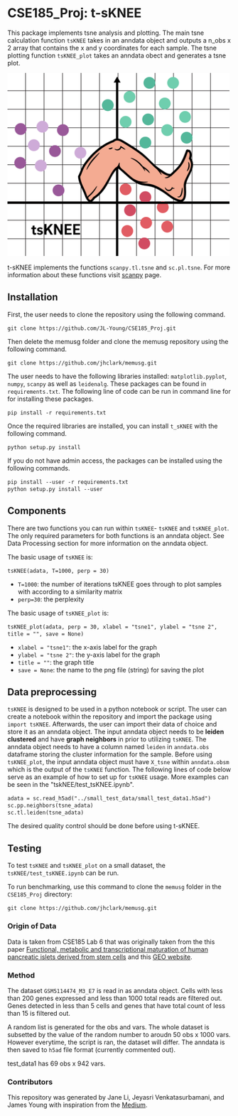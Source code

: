 # CSE185_Proj: t-sKNEE

This package implements tsne analysis and plotting. The main tsne calculation function `tsKNEE` takes in an anndata object and outputs a n_obs x 2 array that contains the x and y coordinates for each sample. The tsne plotting function `tsKNEE_plot` takes an anndata obect and generates a tsne plot. 

<img src="tsKNEE_logo.png" alt="tsKNEE project logo" width="500"/>

t-sKNEE implements the functions `scanpy.tl.tsne` and `sc.pl.tsne`. For more information about these functions visit [scanpy](https://scanpy.readthedocs.io/en/stable/api/tools.html) page.

## Installation
First, the user needs to clone the repository using the following command.
```
git clone https://github.com/JL-Young/CSE185_Proj.git
```

Then delete the memusg folder and clone the memusg repository using the following command.
```
git clone https://github.com/jhclark/memusg.git
```

The user needs to have the following libraries installed: `matplotlib.pyplot`, `numpy`, `scanpy` as well as `leidenalg`. These packages can be found in `requirements.txt`. The following line of code can be run in command line for for installing these packages.

```
pip install -r requirements.txt 
```
Once the required libraries are installed, you can install `t_sKNEE` with the following command.
```
python setup.py install
```

If you do not have admin access, the packages can be installed using the following commands.
```
pip install --user -r requirements.txt
python setup.py install --user
```

## Components

There are two functions you can run within `tsKNEE`- `tsKNEE` and `tsKNEE_plot`. The only required parameters for both functions is an anndata object. See Data Processing section for more information on the anndata object.

The basic usage of `tsKNEE` is: 
```
tsKNEE(adata, T=1000, perp = 30)
```
- `T=1000`: the number of iterations tsKNEE goes through to plot samples with according to a similarity matrix
- `perp=30`: the perplexity 

The basic usage of `tsKNEE_plot` is: 
```
tsKNEE_plot(adata, perp = 30, xlabel = "tsne1", ylabel = "tsne 2", title = "", save = None)
```
- `xlabel = "tsne1"`: the x-axis label for the graph
- `ylabel = "tsne 2"`: the y-axis label for the graph
- `title = ""`: the graph title
- `save = None`: the name to the png file (string) for saving the plot

## Data preprocessing

`tsKNEE` is designed to be used in a python notebook or script. The user can create a notebook within the repository and import the package using `import tsKNEE`. Afterwards, the user can import their data of choice and store it as an anndata object. The input anndata object needs to be **leiden clustered** and have **graph neighbors** in prior to utilizing `tsKNEE`. The anndata object needs to have a column named `leiden` in `anndata.obs` dataframe storing the cluster information for the sample. Before using `tsKNEE_plot`, the input anndata object must have `X_tsne` within `anndata.obsm` which is the output of the `tsKNEE` function. The following lines of code below serve as an example of how to set up for `tsKNEE` usage. More examples can be seen in the "tskNEE/test_tsKNEE.ipynb". 

```
adata = sc.read_h5ad("../small_test_data/small_test_data1.h5ad")
sc.pp.neighbors(tsne_adata)
sc.tl.leiden(tsne_adata) 
```

The desired quality control should be done before using t-sKNEE. 

## Testing 

To test `tsKNEE` and `tsKNEE_plot` on a small dataset, the `tsKNEE/test_tsKNEE.ipynb` can be run. 

To run benchmarking, use this command to clone the `memusg` folder in the `CSE185_Proj` directory: 

```
git clone https://github.com/jhclark/memusg.git
```

### Origin of Data

Data is taken from CSE185 Lab 6 that was originally taken from the this paper [Functional, metabolic and transcriptional maturation of human pancreatic islets derived from stem cells](https://www.nature.com/articles/s41587-022-01219-z.pdf) and this [GEO website](https://www.ncbi.nlm.nih.gov/geo/query/acc.cgi?acc=GSM5114474). 

### Method
The dataset `GSM5114474_M3_E7` is read in as anndata object. Cells with less than 200 genes expressed and less than 1000 total reads are filtered out. Genes detected in less than 5 cells and genes that have total count of less than 15 is filtered out. 

A random list is generated for the obs and vars. The whole dataset is subsetted by the value of the random number to aroudn 50 obs x 1000 vars. However everytime, the script is ran, the dataset will differ. The anndata is then saved to `h5ad` file format (currently commented out). 

test_data1 has 69 obs x 942 vars.

### Contributors

This repository was generated by Jane Li, Jeyasri Venkatasurbamani, and James Young with inspiration from the [Medium](https://towardsdatascience.com/understanding-t-sne-by-implementing-2baf3a987ab3).
